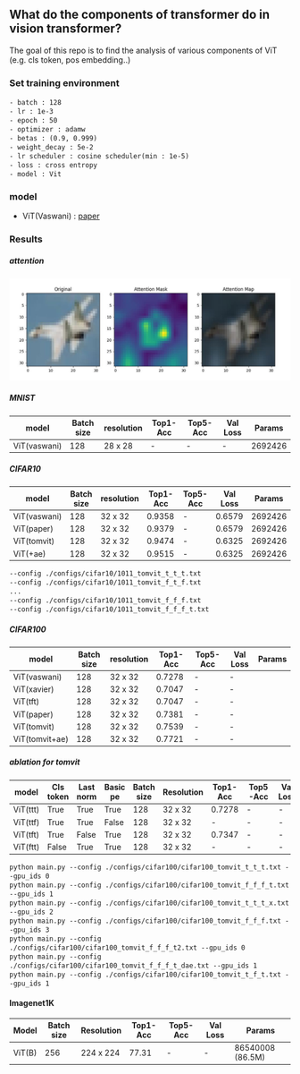 ## What do the components of transformer do in vision transformer?

The goal of this repo is to find the analysis of various components of ViT (e.g. cls token, pos embedding..)

### Set training environment

```
- batch : 128
- lr : 1e-3
- epoch : 50
- optimizer : adamw
- betas : (0.9, 0.999)
- weight_decay : 5e-2
- lr scheduler : cosine scheduler(min : 1e-5)
- loss : cross entropy
- model : Vit 
```

### model 

- ViT(Vaswani) : [paper](https://arxiv.org/pdf/1706.03762.pdf)


### Results

##### attention 

![results](./figures/attention_maps.JPG)

##### MNIST

| model               | Batch size     | resolution | Top1-Acc          | Top5-Acc | Val Loss    | Params  |
|---------------------|----------------|------------|-------------------|----------|-------------|---------|
| ViT(vaswani)        | 128            | 28 x 28    | -                 | -        | -           | 2692426 | 

##### CIFAR10

| model               | Batch size     | resolution | Top1-Acc          | Top5-Acc | Val Loss    | Params  |
|---------------------|----------------|------------|-------------------|----------|-------------|---------|
| ViT(vaswani)        | 128            | 32 x 32    | 0.9358            | -        | 0.6579      | 2692426 | 
| ViT(paper)          | 128            | 32 x 32    | 0.9379            | -        | 0.6579      | 2692426 | 
| ViT(tomvit)         | 128            | 32 x 32    | 0.9474            | -        | 0.6325      | 2692426 | 
| ViT(+ae)            | 128            | 32 x 32    | 0.9515            | -        | 0.6325      | 2692426 | 

```
--config ./configs/cifar10/1011_tomvit_t_t_t.txt
--config ./configs/cifar10/1011_tomvit_f_t_f.txt
...
--config ./configs/cifar10/1011_tomvit_f_f_f.txt
--config ./configs/cifar10/1011_tomvit_f_f_f_t.txt
```

##### CIFAR100

| model               | Batch size     | resolution | Top1-Acc          | Top5-Acc | Val Loss    | Params  |
|---------------------|----------------|------------|-------------------|----------|-------------| ------  |
| ViT(vaswani)        | 128            | 32 x 32    | 0.7278            | -        | -           |         |
| ViT(xavier)         | 128            | 32 x 32    | 0.7047            | -        | -           |         |
| ViT(tft)            | 128            | 32 x 32    | 0.7047            | -        | -           |         |
| ViT(paper)          | 128            | 32 x 32    | 0.7381            | -        | -           |         |
| ViT(tomvit)         | 128            | 32 x 32    | 0.7539            | -        | -           |         |
| ViT(tomvit+ae)      | 128            | 32 x 32    | 0.7721            | -        | -           |         |

##### ablation for tomvit

| model               | Cls token | Last norm  | Basic pe   | Batch size    | Resolution | Top1-Acc          | Top5-Acc | Val Loss    |Params|
|---------------------|-----------|------------|------------|---------------|------------|-------------------|----------|-------------|------|
| ViT(ttt)            |True       |True        |True        | 128           | 32 x 32    | 0.7278            | -        | -           |      |
| ViT(ttf)            |True       |True        |False       | 128           | 32 x 32    | -                 | -        | -           |      |
| ViT(tft)            |True       |False       |True        | 128           | 32 x 32    | 0.7347            | -        | -           |      |
| ViT(ftt)            |False      |True        |True        | 128           | 32 x 32    | -                 | -        | -           |      |
 

```
python main.py --config ./configs/cifar100/cifar100_tomvit_t_t_t.txt --gpu_ids 0
python main.py --config ./configs/cifar100/cifar100_tomvit_f_f_f_t.txt --gpu_ids 1
python main.py --config ./configs/cifar100/cifar100_tomvit_t_t_t_x.txt --gpu_ids 2
python main.py --config ./configs/cifar100/cifar100_tomvit_f_f_f.txt --gpu_ids 3
python main.py --config ./configs/cifar100/cifar100_tomvit_f_f_f_t2.txt --gpu_ids 0
python main.py --config ./configs/cifar100/cifar100_tomvit_f_f_f_t_dae.txt --gpu_ids 1
python main.py --config ./configs/cifar100/cifar100_tomvit_t_f_t.txt --gpu_ids 1

```

#### Imagenet1K

| Model          | Batch size     | Resolution | Top1-Acc          | Top5-Acc | Val Loss | Params            |
|----------------|----------------|------------|-------------------|----------|----------| ----------------- |
| ViT(B)         | 256            | 224 x 224  | 77.31             | -        | -        | 86540008 (86.5M)  |
